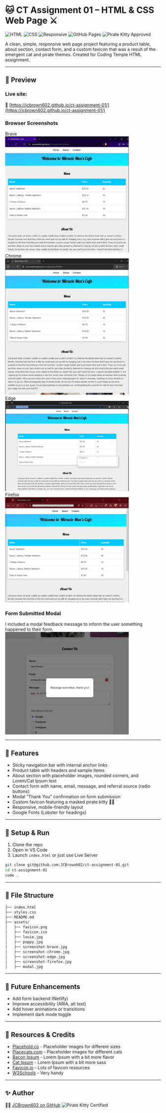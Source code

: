 # 🐱 CT Assignment 01 – HTML & CSS Web Page ⚔️
![HTML](https://img.shields.io/badge/HTML-5-orange)
![CSS](https://img.shields.io/badge/CSS-3-blue)
![Responsive](https://img.shields.io/badge/Responsive-Design-success)
![GitHub Pages](https://img.shields.io/badge/Live-GitHub_Pages-blue?logo=github)
![Pirate Kitty Approved](https://img.shields.io/badge/Pirate_Kitty-Approved™-black?style=flat&logo=github)

A clean, simple, responsive web page project featuring a product table, about section, contact form, and a custom favicon that was a result of the emergent cat and pirate themes. 
Created for Coding Temple HTML assignment.

---

## 📸 Preview

### Live site:  
🔗 [https://jcbrown602.github.io/ct-assignment-01/](https://jcbrown602.github.io/ct-assignment-01/)

### Browser Screenshots
Brave
<br/><img src="assets/screenshot-brave.jpg" alt="Brave Screenshot" width="400" /><br/>
Chrome
<br/><img src="assets/screenshot-chrome.jpg" alt="Chrome Screenshot" width="400" /><br/>
Edge
<br/><img src="assets/screenshot-edge.jpg" alt="Edge Screenshot" width="400" /><br/>
Firefox
<br/><img src="assets/screenshot-firefox.jpg" alt="Firefox Screenshot" width="400" /><br/>

### Form Submitted Modal

I included a modal feedback message to inform the user something happened to their form.
<br/><img src="assets/modal.jpg" alt="Modal Feedback Message" width="400" /><br/>

---

## 🚀 Features

- Sticky navigation bar with internal anchor links
- Product table with headers and sample items
- About section with placeholder images, rounded corners, and Lorem/Cat Ipsum text
- Contact form with name, email, message, and referral source (radio buttons)
- Modal "Thank You" confirmation on form submission
- Custom favicon featuring a masked pirate kitty 🐱‍👤
- Responsive, mobile-friendly layout
- Google Fonts (Lobster for headings)

---

## 💾 Setup & Run

1. Clone the repo
2. Open in VS Code
3. Launch `index.html` or just use Live Server

```bash
git clone git@github.com:JCBrown602/ct-assignment-01.git
cd ct-assignment-01
code .
```

---

## 🧱 File Structure

```plaintext
├── index.html
├── styles.css
├── README.md
├── assets/
│   ├── favicon.png
│   ├── favicon.ico
│   ├── louie.jpg
│   ├── poppy.jpg
│   ├── screenshot-brave.jpg
│   ├── screenshot-chrome.jpg
│   ├── screenshot-edge.jpg
│   ├── screenshot-firefox.jpg
│   ├── modal.jpg
```
---

## 🧪 Future Enhancements

- Add form backend (Netlify)
- Improve accessibility (ARIA, alt text)
- Add hover animations or transitions
- Implement dark mode toggle

---

## 🔗 Resources & Credits

- [Placehold.co](https://placehold.co) - Placeholder images for different sizes
- [Placecats.com](https://placecats.com) - Placeholder images for different cats
- [Bacon Ipsum](https://baconipsum.com) - Lorem Ipsum with a bit more flavor
- [Cat Ipsum](https://catipsum.com) - Lorem Ipsum with a bit more sass
- [Favicon.io](https://favicon.io) - Lots of favicon resources
- [W3Schools](https://w3schools.com) - Very handy

---

## ✨ Author

🐱‍👤 [JCBrown602 on GitHub](https://github.com/JCBrown602)
![Pirate Kitty Certified](https://img.shields.io/badge/Pirate_Kitty-Certified-purple?style=flat-square)

